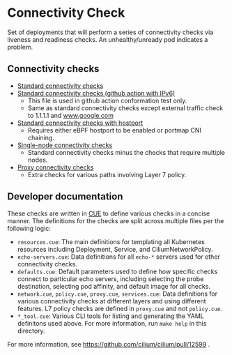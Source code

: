 # Connectivity Check

Set of deployments that will perform a series of connectivity checks via
liveness and readiness checks. An unhealthy/unready pod indicates a problem.

## Connectivity checks

* [Standard connectivity checks](./connectivity-check.yaml)
* [Standard connectivity checks (github action with IPv6)](./connectivity-check-ipv6.yaml)
  * This file is used in github action conformation test only.
  * Same as standard connectivity checks except external traffic check to 1.1.1.1 and www.google.com
* [Standard connectivity checks with hostport](./connectivity-check-hostport.yaml)
  * Requires either eBPF hostport to be enabled or portmap CNI chaining.
* [Single-node connectivity checks](./connectivity-check-single-node.yaml)
  * Standard connectivity checks minus the checks that require multiple nodes.
* [Proxy connectivity checks](./connectivity-check-proxy.yaml)
  * Extra checks for various paths involving Layer 7 policy.

## Developer documentation

These checks are written in [CUE](https://cuelang.org/) to define various
checks in a concise manner. The definitions for the checks are split across
multiple files per the following logic:

* `resources.cue`: The main definitions for templating all Kubernetes resources
  including Deployment, Service, and CiliumNetworkPolicy.
* `echo-servers.cue`: Data definitions for all `echo-*` servers used for other
  connectivity checks.
* `defaults.cue`: Default parameters used to define how specific checks connect
  to particular echo servers, including selecting the probe destination,
  selecting pod affinity, and default image for all checks.
* `network.cue`, `policy.cue`, `proxy.cue`, `services.cue`: Data definitions
  for various connectivity checks at different layers and using different
  features. L7 policy checks are defined in `proxy.cue` and not `policy.cue`.
* `*_tool.cue`: Various CLI tools for listing and generating the YAML
  definitons used above. For more information, run `make help` in this
  directory.

For more information, see https://github.com/cilium/cilium/pull/12599 .
